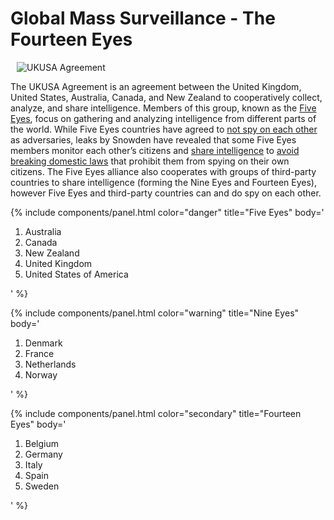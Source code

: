 <h1 id="ukusa" class="anchor"><a href="#ukusa"><i class="fas fa-link anchor-icon"></i></a> Global Mass Surveillance - The Fourteen Eyes</h1>

<img src="/assets/img/layout/UKUSA.png" class="img-fluid float-right" alt="UKUSA Agreement" style="margin-left:10px;">

<p>The UKUSA Agreement is an agreement between the United Kingdom, United States, Australia, Canada, and New Zealand to cooperatively collect, analyze, and share intelligence. Members of this group, known as the <a href="https://www.giswatch.org/en/communications-surveillance/unmasking-five-eyes-global-surveillance-practices">Five Eyes</a>,
  focus on gathering and analyzing intelligence from different parts of the world. While Five Eyes countries have agreed to <a href="https://www.pbs.org/newshour/world/an-exclusive-club-the-five-countries-that-dont-spy-on-each-other">not spy on each other</a>			as adversaries, leaks by Snowden have revealed that some Five Eyes members monitor each other’s citizens and <a href="https://www.theguardian.com/uk/2013/jun/21/gchq-cables-secret-world-communications-nsa">share intelligence</a> to <a href="https://www.theguardian.com/politics/2013/jun/10/nsa-offers-intelligence-british-counterparts-blunkett">avoid breaking domestic laws</a>			that prohibit them from spying on their own citizens. The Five Eyes alliance also cooperates with groups of third-party countries to share intelligence (forming the Nine Eyes and Fourteen Eyes), however Five Eyes and third-party countries can and do
  spy on each other.</p>

<!-- chart -->
<div class="row mb-3">
  {% include components/panel.html color="danger"
  title="Five Eyes"
  body='
  <ol class="card-ol">
    <li>Australia <div class="float-right"><span class="flag-icon flag-icon-au"></span></div></li>
    <li>Canada <div class="float-right"><span class="flag-icon flag-icon-ca"></span></div></li>
    <li>New Zealand <div class="float-right"><span class="flag-icon flag-icon-nz"></span></div></li>
    <li>United Kingdom <div class="float-right"><span class="flag-icon flag-icon-gb"></span></div></li>
    <li>United States of America <div class="float-right"><span class="flag-icon flag-icon-us"></span></div></li>
  </ol>
  '
  %}

  {% include components/panel.html color="warning"
  title="Nine Eyes"
  body='
  <ol class="card-ol">
    <li>Denmark <div class="float-right"><span class="flag-icon flag-icon-dk"></span></div></li>
    <li>France <div class="float-right"><span class="flag-icon flag-icon-fr"></span></div></li>
    <li>Netherlands <div class="float-right"><span class="flag-icon flag-icon-nl"></span></div></li>
    <li>Norway <div class="float-right"><span class="flag-icon flag-icon-no"></span></div></li>
  </ol>
  '
  %}

  {% include components/panel.html color="secondary"
  title="Fourteen Eyes"
  body='
  <ol class="card-ol">
    <li>Belgium <div class="float-right"><span class="flag-icon flag-icon-be"></span></div></li>
    <li>Germany <div class="float-right"><span class="flag-icon flag-icon-de"></span></div></li>
    <li>Italy <div class="float-right"><span class="flag-icon flag-icon-it"></span></div></li>
    <li>Spain <div class="float-right"><span class="flag-icon flag-icon-es"></span></div></li>
    <li>Sweden <div class="float-right"><span class="flag-icon flag-icon-se"></span></div></li>
  </ol>
  '
  %}
</div>